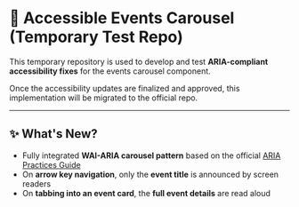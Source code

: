 # 🧪 Accessible Events Carousel (Temporary Test Repo)

This temporary repository is used to develop and test **ARIA-compliant accessibility fixes** for the events carousel component.

Once the accessibility updates are finalized and approved, this implementation will be migrated to the official repo.

---

## ✨ What's New?

- Fully integrated **WAI-ARIA carousel pattern** based on the official [ARIA Practices Guide](https://www.w3.org/WAI/ARIA/apg/patterns/carousel/)
- On **arrow key navigation**, only the **event title** is announced by screen readers
- On **tabbing into an event card**, the **full event details** are read aloud

